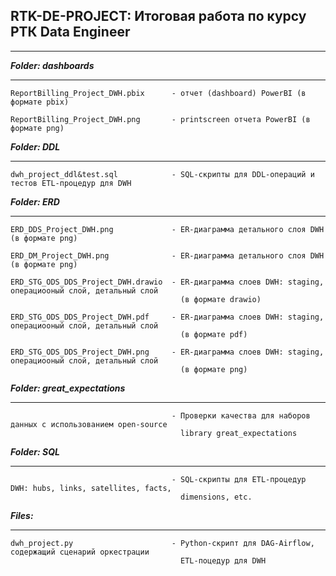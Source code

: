 
**RTK-DE-PROJECT: Итоговая работа по курсу РТК Data Engineer**
---
***

***Folder: dashboards***
***
    ReportBilling_Project_DWH.pbix      - отчет (dashboard) PowerBI (в формате pbix)
    
    ReportBilling_Project_DWH.png       - printscreen отчета PowerBI (в формате png)

***Folder: DDL***
***
    dwh_project_ddl&test.sql            - SQL-скрипты для DDL-операций и тестов ETL-процедур для DWH

***Folder: ERD***
***
    ERD_DDS_Project_DWH.png             - ER-диаграмма детального слоя DWH (в формате png)
    
    ERD_DM_Project_DWH.png              - ER-диаграмма детального слоя DWH (в формате png)
    
    ERD_STG_ODS_DDS_Project_DWH.drawio  - ER-диаграмма слоев DWH: staging, операциооный слой, детальный слой 
                                          (в формате drawio)
                                          
    ERD_STG_ODS_DDS_Project_DWH.pdf     - ER-диаграмма слоев DWH: staging, операциооный слой, детальный слой 
                                          (в формате pdf)
                                          
    ERD_STG_ODS_DDS_Project_DWH.png     - ER-диаграмма слоев DWH: staging, операциооный слой, детальный слой 
                                          (в формате png)

***Folder: great_expectations*** 
***
                                        - Проверки качества для наборов данных с использованием open-source 
                                          library great_expectations
 
***Folder: SQL*** 
***
                                        - SQL-скрипты для ETL-процедур DWH: hubs, links, satellites, facts, 
                                          dimensions, etc.

***Files:*** 
***
    dwh_project.py                      - Python-скрипт для DAG-Airflow, содержащий сценарий оркестрации 
                                          ETL-поцедур для DWH
    
